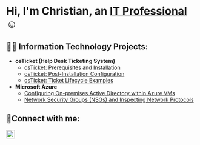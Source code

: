 <h1>Hi, I'm Christian, an <a href="https://www.youtube.com/watch?v=TY4-3mRcb_g">IT Professional</a>☺</h1>

<h2>👨‍💻 Information Technology Projects:</h2>

- <b>osTicket (Help Desk Ticketing System)</b>
  - [osTicket: Prerequisites and Installation](https://github.com/ChristianXC/osticket-prereqs)
  - [osTicket: Post-Installation Configuration](https://github.com/ChristianXC/post-install-config)
  - [osTicket: Ticket Lifecycle Examples](https://github.com/ChristianXC/ticket-lifecycle)
- <b>Microsoft Azure</b>
  - [Configuring On-premises Active Directory within Azure VMs](https://github.com/ChristianXC/configure-ad)
  - [Network Security Groups (NSGs) and Inspecting Network Protocols](https://github.com/ChristianXC/azure-network-protocols)

<h2>🤳Connect with me:</h2>

[<img align="left" alt="Josh | LinkedIn" width="22px" src="https://cdn.jsdelivr.net/npm/simple-icons@v3/icons/linkedin.svg" />][linkedin]

[linkedin]: https://www.linkedin.com/in/christian-cox-495a02341/
